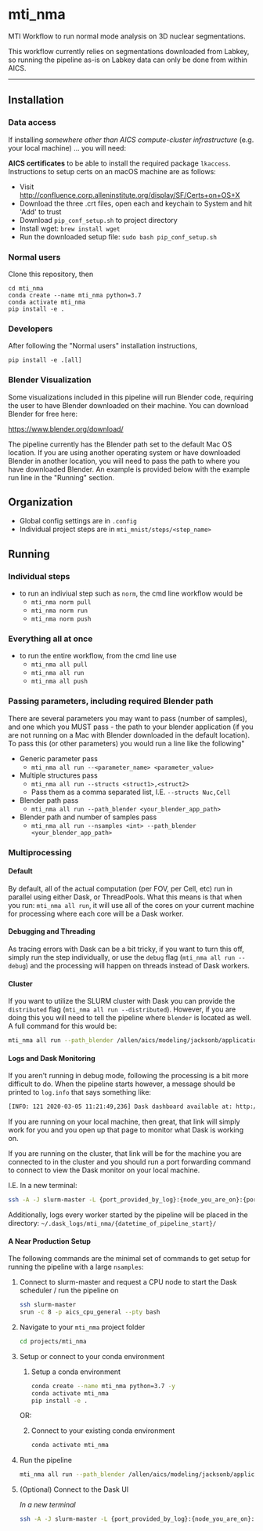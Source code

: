 # mti_nma

MTI Workflow to run normal mode analysis on 3D nuclear segmentations.

This workflow currently relies on segmentations downloaded from Labkey,
so running the pipeline as-is on Labkey data can only be done from within AICS.

---

## Installation

### Data access
If installing *somewhere other than AICS compute-cluster infrastructure* (e.g. your local machine)
... you will need:

**AICS certificates** to be able to install the required package `lkaccess`. Instructions to setup certs on an macOS machine are as follows:

- Visit http://confluence.corp.alleninstitute.org/display/SF/Certs+on+OS+X
- Download the three .crt files, open each and keychain to System and hit 'Add' to trust
- Download `pip_conf_setup.sh` to project directory
- Install wget: `brew install wget`
- Run the downloaded setup file: `sudo bash pip_conf_setup.sh`

### Normal users
Clone this repository, then
```
cd mti_nma
conda create --name mti_nma python=3.7
conda activate mti_nma
pip install -e .
```

### Developers
After following the "Normal users" installation instructions,
```
pip install -e .[all]
```

### Blender Visualization
Some visualizations included in this    pipeline will run Blender code, requiring
the user to have Blender downloaded on their machine. You can download Blender
for free here:

https://www.blender.org/download/

The pipeline currently has the Blender path set to the default Mac OS location.
If you are using another operating system or have downloaded Blender in another
location, you will need to pass the path to where you have downloaded Blender.
An example is provided below with the example run line in the "Running" section.

## Organization
- Global config settings are in `.config`
- Individual project steps are in `mti_mnist/steps/<step_name>`

## Running

### Individual steps
- to run an indiviual step such as `norm`, the cmd line workflow would be
    - `mti_nma norm pull`
    - `mti_nma norm run`
    - `mti_nma norm push`

### Everything all at once
- to run the entire workflow, from the cmd line use
    - `mti_nma all pull`
    - `mti_nma all run`
    - `mti_nma all push`

### Passing parameters, including required Blender path
There are several parameters you may want to pass (number of samples),
and one which you MUST pass - the path to your blender application
(if you are not running on a Mac with Blender downloaded in the
default location).
To pass this (or other parameters) you would run a line like the following"
- Generic parameter pass
    - `mti_nma all run --<parameter_name> <parameter_value>`
- Multiple structures pass
    - `mti_nma all run --structs <struct1>,<struct2>`
    - Pass them as a comma separated list, I.E. `--structs Nuc,Cell`
- Blender path pass
    - `mti_nma all run --path_blender <your_blender_app_path>`
- Blender path and number of samples pass
    - `mti_nma all run --nsamples <int> --path_blender <your_blender_app_path>`

### Multiprocessing

#### Default
By default, all of the actual computation (per FOV, per Cell, etc) run in parallel using either Dask, or ThreadPools.
What this means is that when you run: `mti_nma all run`, it will use all of the cores on your current machine for
processing where each core will be a Dask worker.

#### Debugging and Threading
As tracing errors with Dask can be a bit tricky, if you want to turn this off, simply run the step individually, or use
the `debug` flag (`mti_nma all run --debug`) and the processing will happen on threads instead of Dask workers.

#### Cluster
If you want to utilize the SLURM cluster with Dask you can provide the `distributed` flag
(`mti_nma all run --distributed`). However, if you are doing this you will need to tell the pipeline where `blender` is
located as well. A full command for this would be:

```bash
mti_nma all run --path_blender /allen/aics/modeling/jacksonb/applications/blender-2.82-linux64/blender --distributed
```

#### Logs and Dask Monitoring
If you aren't running in debug mode, following the processing is a bit more difficult to do. When the pipeline starts
however, a message should be printed to `log.info` that says something like:

```bash
[INFO: 121 2020-03-05 11:21:49,236] Dask dashboard available at: http://127.0.0.1:8787/status
```

If you are running on your local machine, then great, that link will simply work for you and you open up that page
to monitor what Dask is working on.

If you are running on the cluster, that link will be for the machine you are connected to in the cluster and you should
run a port forwarding command to connect to view the Dask monitor on your local machine.

I.E. In a new terminal:

```bash
ssh -A -J slurm-master -L {port_provided_by_log}:{node_you_are_on}:{port_provided_by_log} {node_you_are_on}
```

Additionally, logs every worker started by the pipeline will be placed in the directory:
`~/.dask_logs/mti_nma/{datetime_of_pipeline_start}/`

#### A Near Production Setup

The following commands are the minimal set of commands to get setup for running the pipeline with a large `nsamples`:

1. Connect to slurm-master and request a CPU node to start the Dask scheduler / run the pipeline on

    ```bash
    ssh slurm-master
    srun -c 8 -p aics_cpu_general --pty bash
    ```

2. Navigate to your `mti_nma` project folder

    ```bash
    cd projects/mti_nma
    ```

3. Setup or connect to your conda environment

    1. Setup a conda environment

        ```bash
        conda create --name mti_nma python=3.7 -y
        conda activate mti_nma
        pip install -e .
        ```

    OR:

    2. Connect to your existing conda environment

        ```bash
        conda activate mti_nma
        ```

4. Run the pipeline

    ```bash
    mti_nma all run --path_blender /allen/aics/modeling/jacksonb/applications/blender-2.82-linux64/blender --nsamples {int} --distributed
    ```

5. (Optional) Connect to the Dask UI

    _In a new terminal_

    ```bash
    ssh -A -J slurm-master -L {port_provided_by_log}:{node_you_are_on}:{port_provided_by_log} {node_you_are_on}
    ```
